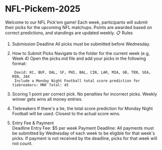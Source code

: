 # NFL-Pickem-2025
Welcome to our NFL Pick'em game! Each week, participants will submit their picks for the upcoming NFL matchups. Points are awarded based on correct predictions, and standings are updated weekly.
      📋 Rules
      
1. Submission Deadline
        All picks must be submitted before Wednesday.
    	
2. How to Submit Picks Navigate to the folder for the current week (e.g, Week 4)
        Open the picks.md file and add your picks in the following format:
   
        David: KC, BUF, DAL, SF, PHI, BAL, CIN, LAR, MIA, GB, TEN, SEA, MIN, JAX
        Include a Monday Night Football total score prediction for tiebreakers: MNF Total: 45
    	
3. Scoring
        1 point per correct pick.
    	  No penalties for incorrect picks.
    	  Weekly winner gets wins all money entries.
4. Tiebreakers
        If there's a tie, the total score prediction for Monday Night Football will be used.
        Closest to the actual score wins.
   
5. Entry Fee & Payment   
        Deadline Entry Fee: $5 per week 
        Payment Deadline: All payments must be submitted by Wednesday of each week to be eligible for that week's picks.
        If payment is not received by the deadline, picks for that week will not count.
